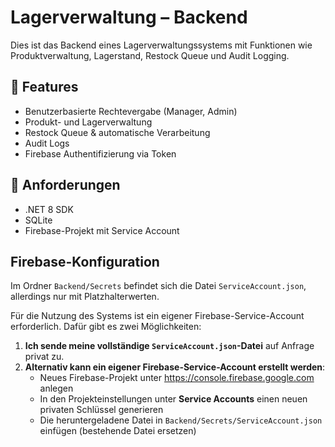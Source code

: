 # Lagerverwaltung – Backend

Dies ist das Backend eines Lagerverwaltungssystems mit Funktionen wie Produktverwaltung, Lagerstand, Restock Queue und Audit Logging.

## 🚀 Features

- Benutzerbasierte Rechtevergabe (Manager, Admin)
- Produkt- und Lagerverwaltung
- Restock Queue & automatische Verarbeitung
- Audit Logs
- Firebase Authentifizierung via Token

## 🧾 Anforderungen

- .NET 8 SDK
- SQLite
- Firebase-Projekt mit Service Account

## Firebase-Konfiguration

Im Ordner `Backend/Secrets` befindet sich die Datei `ServiceAccount.json`, allerdings nur mit Platzhalterwerten.

Für die Nutzung des Systems ist ein eigener Firebase-Service-Account erforderlich. Dafür gibt es zwei Möglichkeiten:

1. **Ich sende meine vollständige `ServiceAccount.json`-Datei** auf Anfrage privat zu.
2. **Alternativ kann ein eigener Firebase-Service-Account erstellt werden**:
   - Neues Firebase-Projekt unter https://console.firebase.google.com anlegen
   - In den Projekteinstellungen unter **Service Accounts** einen neuen privaten Schlüssel generieren
   - Die heruntergeladene Datei in `Backend/Secrets/ServiceAccount.json` einfügen (bestehende Datei ersetzen)
